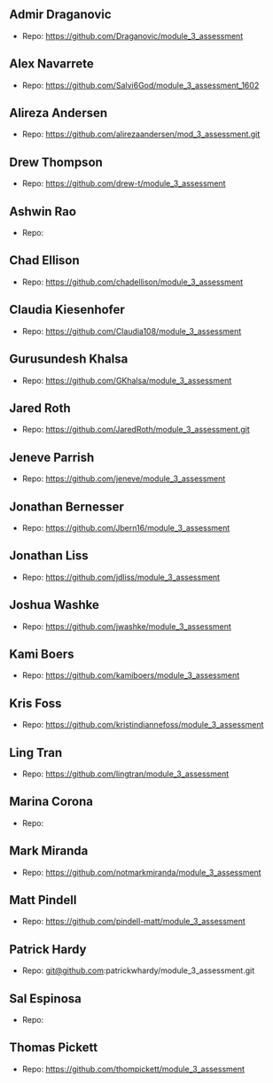 ## Admir Draganovic

  - Repo: https://github.com/Draganovic/module_3_assessment

## Alex Navarrete

  - Repo: https://github.com/Salvi6God/module_3_assessment_1602

## Alireza Andersen

  - Repo: https://github.com/alirezaandersen/mod_3_assessment.git

## Drew Thompson

  - Repo: https://github.com/drew-t/module_3_assessment

## Ashwin Rao

  - Repo: 

## Chad Ellison

  - Repo: https://github.com/chadellison/module_3_assessment

## Claudia Kiesenhofer

  - Repo: https://github.com/Claudia108/module_3_assessment

## Gurusundesh Khalsa

  - Repo: https://github.com/GKhalsa/module_3_assessment

## Jared Roth

  - Repo: https://github.com/JaredRoth/module_3_assessment.git

## Jeneve Parrish

  - Repo: https://github.com/jeneve/module_3_assessment

## Jonathan Bernesser

  - Repo: https://github.com/Jbern16/module_3_assessment

## Jonathan Liss

  - Repo: https://github.com/jdliss/module_3_assessment

## Joshua Washke

  - Repo: https://github.com/jwashke/module_3_assessment

## Kami Boers

  - Repo: https://github.com/kamiboers/module_3_assessment

## Kris Foss

  - Repo: https://github.com/kristindiannefoss/module_3_assessment

## Ling Tran

  - Repo: https://github.com/lingtran/module_3_assessment

## Marina Corona

  - Repo: 

## Mark Miranda

  - Repo: https://github.com/notmarkmiranda/module_3_assessment

## Matt Pindell

  - Repo: https://github.com/pindell-matt/module_3_assessment

## Patrick Hardy

  - Repo: git@github.com:patrickwhardy/module_3_assessment.git

## Sal Espinosa

  - Repo: 

## Thomas Pickett

  - Repo: https://github.com/thompickett/module_3_assessment

